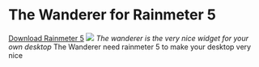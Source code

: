 # The Wanderer for Rainmeter 5
[Download Rainmeter 5](https://rainmeter.net)
![](github.com/leadvtrf/thewandererforRainmeter/RMSKIN.bmp)
*The wanderer is the very nice widget for your own desktop*
The Wanderer need rainmeter 5 to make your desktop very nice
